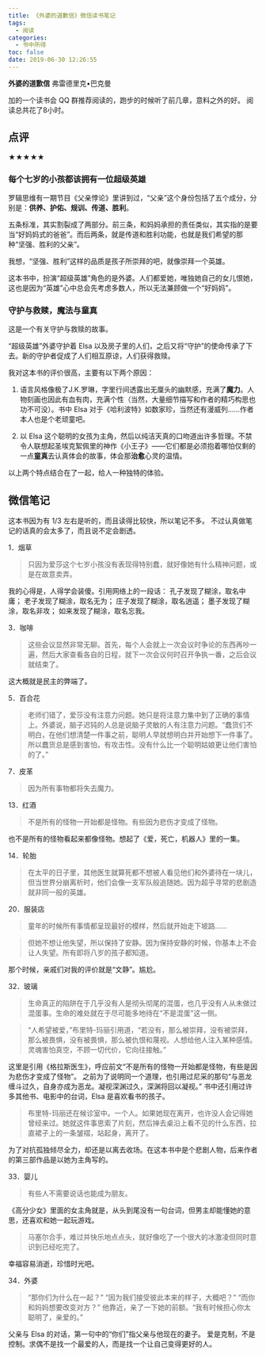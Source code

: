 ```yaml
---
title: 《外婆的道歉信》微信读书笔记
tags:
  - 阅读
categories:
  - 书中所得
toc: false
date: 2019-06-30 12:26:55
---
```


**外婆的道歉信**
弗雷德里克•巴克曼

加的一个读书会 QQ 群推荐阅读的，跑步的时候听了前几章，意料之外的好。
阅读总共花了8小时。

<!--more-->

## 点评

★★★★★

### 每个七岁的小孩都该拥有一位超级英雄

罗辑思维有一期节目《父亲悖论》里讲到过，“父亲”这个身份包括了五个成分，分别是：**供养、护佑、规训、传道、胜利**。

五条标准，其实割裂成了两部分。前三条，和妈妈承担的责任类似，其实指的是要当“好妈妈式的爸爸”。而后两条，就是传道和胜利功能，也就是我们希望的那种“坚强、胜利的父亲”。 

我想，“坚强、胜利”这样的品质是孩子所崇拜的吧，就像崇拜一个英雄。

这本书中，扮演“超级英雄”角色的是外婆。人们都爱她，唯独她自己的女儿恨她，这也是因为“英雄”心中总会先考虑多数人，所以无法兼顾做一个“好妈妈”。

### 守护与救赎，魔法与童真

这是一个有关守护与救赎的故事。

“超级英雄”外婆守护着 Elsa 以及房子里的人们，之后又将“守护”的使命传承了下去。新的守护者促成了人们相互原谅，人们获得救赎。

我对这本书的评价很高，主要有以下两个原因：

1. 语言风格像极了J.K.罗琳，字里行间透露出无厘头的幽默感，充满了**魔力**。人物刻画也因此有血有肉，充满个性（当然，大量细节描写和作者的精巧构思也功不可没）。书中 Elsa 对于《哈利波特》如数家珍，当然还有漫威列……作者本人也是个老顽童吧。

2. 以 Elsa 这个聪明的女孩为主角，然后以纯洁天真的口吻道出许多哲理。不禁令人联想起圣埃克絮佩里的神作《小王子》——它们都是必须抱着哪怕仅剩的一点**童真**去认真体会的故事，体会那**治愈**心灵的温情。

以上两个特点结合在了一起，给人一种独特的体验。

## 微信笔记

这本书因为有 1/3 左右是听的，而且读得比较快，所以笔记不多。
不过认真做笔记的话真的会太多了，而且说不定会剧透。

1．烟草

> 只因为爱莎这个七岁小孩没有表现得特别蠢，就好像她有什么精神问题，或是在故意卖弄。

我的心得是，人得学会装傻。引用网络上的一段话：
孔子发现了糊涂，取名中庸；
老子发现了糊涂，取名无为；
庄子发现了糊涂，取名逍遥；
墨子发现了糊涂，取名非攻；
如来发现了糊涂，取名忘我。

3．咖啡

> 这些会议显然非常无聊。首先，每个人会就上一次会议时争论的东西再吵一遍，然后大家查看各自的日程，就下一次会议何时召开争执一番，之后会议就结束了。

这大概就是民主的弊端了。

5．百合花

> 老师们错了，爱莎没有注意力问题。她只是将注意力集中到了正确的事情上。外婆说，脑子迟钝的人总是说脑子灵敏的人有注意力问题。“蠢货们不明白，在他们想清楚一件事之前，聪明人早就想明白并开始想下一件事了。所以蠢货总是感到害怕，有攻击性。没有什么比一个聪明姑娘更让他们害怕的了。”

7．皮革

> 因为所有事物都将失去魔力。

13．红酒

> 不是所有的怪物一开始都是怪物。有些因为悲伤才变成了怪物。

也不是所有的怪物看起来都像怪物。想起了《爱，死亡，机器人》里的一集。

14．轮胎

> 在太平的日子里，其他医生就算死都不想被人看见他们和外婆待在一块儿，但当世界分崩离析时，他们会像一支军队般追随她。因为超乎寻常的悲剧造就非同一般的英雄。

20．服装店

> 童年的时候所有事情都呈现最好的模样，然后就开始走下坡路……

> 但她不想让他失望，所以保持了安静。因为保持安静的时候，你基本上不会让人失望。所有即将八岁的孩子都知道。

那个时候，亲戚们对我的评价就是“文静”。尴尬。

32．玻璃

> 生命真正的陷阱在于几乎没有人是彻头彻尾的混蛋，也几乎没有人从未做过混蛋事。生命的难处就在于尽可能多地待在“不是混蛋”这一侧。
 
> “人希望被爱，”布里特-玛丽引用道，“若没有，那么被崇拜，没有被崇拜，那么被畏惧，没有被畏惧，那么被仇恨和蔑视。人想给他人注入某种感情。灵魂害怕真空，不顾一切代价，它向往接触。”

这里是引用《格拉斯医生》，呼应前文“不是所有的怪物一开始都是怪物，有些是因为悲伤才变成了怪物”。
之前为了说明同一个道理，也引用过尼采的那句“与恶龙缠斗过久，自身亦成为恶龙。凝视深渊过久，深渊将回以凝视。”
书中还引用过许多其他书、电影中的台词，Elsa 是喜欢看书的孩子。

> 布里特-玛丽还在候诊室中。一个人。如果她现在离开，也许没人会记得她曾经来过。她就这件事思索了片刻，然后掸去桌沿上看不见的什么东西，拉直裙子上的一条皱褶，站起身，离开了。

为了对抗孤独倾尽全力，却还是以离去收场。在这本书中是个悲剧人物，后来作者的第三部作品是以她为主角写的。

33．婴儿

> 有些人不需要说话也能成为朋友。

《高分少女》里面的女主角就是，从头到尾没有一句台词，但男主却能懂她的意思，还喜欢和她一起玩游戏。

> 马塞尔合手，难过并快乐地点点头，就好像吃了一个很大的冰激凌但同时意识到已经吃完了。

幸福容易消逝，珍惜时光吧。

34．外婆

> “那你们为什么在一起？”
> “因为我们接受彼此本来的样子，大概吧？”
> “而你和妈妈想要改变对方？”
> 他靠近，亲了一下她的前额。“我有时候担心你太聪明了，亲爱的。”

父亲与 Elsa 的对话，第一句中的“你们”指父亲与他现在的妻子。
爱是克制，不是控制。求偶不是找一个最爱的人，而是找一个让自己变得更好的人。